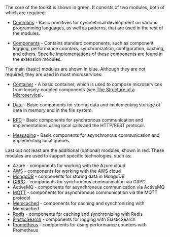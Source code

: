 The core of the toolkit is shown in green. It consists of two modules, both of which are required:

- [Commons](../../../toolkit_api/python/commons) - Basic primitives for symmetrical development on various programming languages, as well as patterns, that are used in the rest of the modules.

- [Components](../../../toolkit_api/python/components) - Contains standard components, such as component logging, performance counters, synchronization, configuration, caching, and others. Specific implementations of these components are found in the extension modules.

The main (basic) modules are shown in blue. Although they are not required, they are used in most microservices:

- [Container](../../../toolkit_api/python/container) - A basic container, which is used to compose microservices from loosely-coupled components (see [The Structure of a Microservice](../microservice_structure)).

- [Data](../../../toolkit_api/python/data) - Basic components for storing data and implementing storage of data in memory and in the file system.

- [RPC](../../../toolkit_api/python/rpc) - Basic components for synchronous communication and implementations using local calls and the HTTP/REST protocol.

- [Messaging](../../../toolkit_api/python/messaging) - Basic components for asynchronous communication and implementing local queues.

Last but not least are the additional (optional) modules, shown in red. These modules are used to support specific technologies, such as:

- Azure - components for working with the Azure cloud
- [AWS](../../../toolkit_api/python/aws) - components for working with the AWS cloud
- [MongoDB](../../../toolkit_api/python/mongodb) - components for storing data in MongoDB
- [GRPC](../../../toolkit_api/python/grpc) - components for synchronous communication via GRPC
- ActiveMQ - components for asynchronous communication via ActiveMQ
- [MQTT](../../../toolkit_api/python/mqtt) - components for asynchronous communication via the MQTT protocol
- [Memcached](../../../toolkit_api/python/memcached) - components for caching and synchronizing with Memcached
- [Redis](../../../toolkit_api/python/redis) - components for caching and synchronizing with Redis
- [ElasticSearch](../../../toolkit_api/python/elasticsearch) - components for logging with ElasticSearch
- [Prometheus](../../../toolkit_api/python/prometheus) - components for using performance counters with Prometheus
